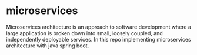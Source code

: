 # microservices
 Microservices architecture is an approach to software development where a large application is broken down into small, loosely coupled, and independently deployable services. In this repo implementing microservices architecture with java spring boot.
